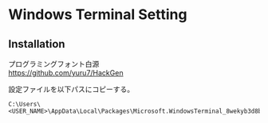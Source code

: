 # Windows Terminal Setting

## Installation

プログラミングフォント白源  
https://github.com/yuru7/HackGen

設定ファイルを以下パスにコピーする。

```
C:\Users\<USER_NAME>\AppData\Local\Packages\Microsoft.WindowsTerminal_8wekyb3d8bbwe\LocalState\settings.json
```
